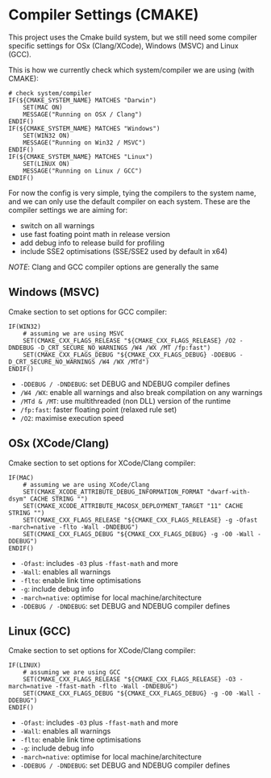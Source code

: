 # Compiler Settings (CMAKE)
This project uses the Cmake build system, but we still need some compiler specific settings for OSx (Clang/XCode), Windows (MSVC) and Linux (GCC).

This is how we currently check which system/compiler we are using (with CMAKE):
``` 
# check system/compiler
IF(${CMAKE_SYSTEM_NAME} MATCHES "Darwin")
    SET(MAC ON)
    MESSAGE("Running on OSX / Clang")
ENDIF()
IF(${CMAKE_SYSTEM_NAME} MATCHES "Windows")
    SET(WIN32 ON)
    MESSAGE("Running on Win32 / MSVC")
ENDIF()
IF(${CMAKE_SYSTEM_NAME} MATCHES "Linux")
    SET(LINUX ON)
    MESSAGE("Running on Linux / GCC")
ENDIF()
```

For now the config is very simple, tying the compilers to the system name, and we can only use the default compiler on each system. 
These are the compiler settings we are aiming for:
- switch on all warnings
- use fast foating point math in release version
- add debug info to release build for profiling
- include SSE2 optimisations (SSE/SSE2 used by default in x64)

*NOTE*: Clang and GCC compiler options are generally the same


## Windows (MSVC)
Cmake section to set options for GCC compiler:
```
IF(WIN32)
    # assuming we are using MSVC
    SET(CMAKE_CXX_FLAGS_RELEASE "${CMAKE_CXX_FLAGS_RELEASE} /O2 -DNDEBUG -D_CRT_SECURE_NO_WARNINGS /W4 /WX /MT /fp:fast")
    SET(CMAKE_CXX_FLAGS_DEBUG "${CMAKE_CXX_FLAGS_DEBUG} -DDEBUG -D_CRT_SECURE_NO_WARNINGS /W4 /WX /MTd")
ENDIF()
```

- `-DDEBUG / -DNDEBUG`: set DEBUG and NDEBUG compiler defines
- `/W4 /WX`: enable all warnings and also break compilation on any warnings
- `/MTd & /MT`: use multithreaded (non DLL) version of the runtime
- `/fp:fast`: faster floating point (relaxed rule set)
- `/O2`: maximise execution speed


## OSx (XCode/Clang)
Cmake section to set options for XCode/Clang compiler:
```
IF(MAC)
    # assuming we are using XCode/Clang
    SET(CMAKE_XCODE_ATTRIBUTE_DEBUG_INFORMATION_FORMAT "dwarf-with-dsym" CACHE STRING "")
    SET(CMAKE_XCODE_ATTRIBUTE_MACOSX_DEPLOYMENT_TARGET "11" CACHE STRING "")
    SET(CMAKE_CXX_FLAGS_RELEASE "${CMAKE_CXX_FLAGS_RELEASE} -g -Ofast -march=native -flto -Wall -DNDEBUG")
    SET(CMAKE_CXX_FLAGS_DEBUG "${CMAKE_CXX_FLAGS_DEBUG} -g -O0 -Wall -DDEBUG")
ENDIF()
```

- `-Ofast`: includes `-03` plus `-ffast-math` and more
- `-Wall`: enables all warnings
- `-flto`: enable link time optimisations
- `-g`: include debug info
- `-march=native`: optimise for local machine/architecture
- `-DDEBUG / -DNDEBUG`: set DEBUG and NDEBUG compiler defines


## Linux (GCC)
Cmake section to set options for XCode/Clang compiler:
```
IF(LINUX)
    # assuming we are using GCC
    SET(CMAKE_CXX_FLAGS_RELEASE "${CMAKE_CXX_FLAGS_RELEASE} -O3 -march=native -ffast-math -flto -Wall -DNDEBUG")
    SET(CMAKE_CXX_FLAGS_DEBUG "${CMAKE_CXX_FLAGS_DEBUG} -g -O0 -Wall -DDEBUG")
ENDIF()
```

- `-Ofast`: includes `-03` plus `-ffast-math` and more
- `-Wall`: enables all warnings
- `-flto`: enable link time optimisations
- `-g`: include debug info
- `-march=native`: optimise for local machine/architecture
- `-DDEBUG / -DNDEBUG`: set DEBUG and NDEBUG compiler defines




